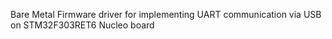 Bare Metal Firmware driver for implementing UART communication via USB on STM32F303RET6 Nucleo board
